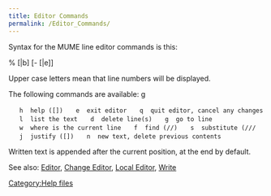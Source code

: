 ```yaml
---
title: Editor Commands
permalink: /Editor_Commands/
---
```


Syntax for the MUME line editor commands is this:

%<command letter> \[<number>\|b\] \[- \[<number>\|e\]\]

Upper case letters mean that line numbers will be displayed.

The following commands are available: <nowiki>g

`   h  help ([`<command>`])`
`   e  exit editor`
`   q  quit editor, cancel any changes`
`   l  list the text`
`   d  delete line(s)`
`   g  go to line`
`   w  where is the current line`
`   f  find (/`<string>`/`<flags>`)`
`   s  substitute (/`<string1>`/`<string2>`/`<flags>
`   j  justify ([`<columns>`])`
`   n  new text, delete previous contents`

</pre>

Written text is appended after the current position, at the end by
default.

See also: [Editor](Editor "wikilink"), [Change
Editor](Change_Editor "wikilink"), [Local
Editor](Local_Editor "wikilink"), [Write](Write "wikilink")

[Category:Help files](Category:Help_files "wikilink")